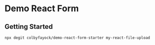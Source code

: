 # Demo React Form

## Getting Started

```
npx degit colbyfayock/demo-react-form-starter my-react-file-upload
```
